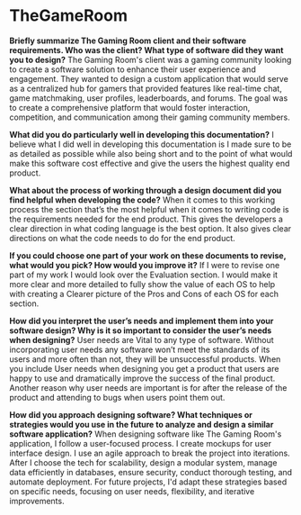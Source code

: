 # TheGameRoom

**Briefly summarize The Gaming Room client and their software requirements. Who was the client? What type of software did they want you to design?**
     The Gaming Room's client was a gaming community looking to create a software solution to enhance their user experience and engagement. They wanted to design a custom application that would serve as a centralized hub for gamers that provided features like real-time chat, game matchmaking, user profiles, leaderboards, and forums. The goal was to create a comprehensive platform that would foster interaction, competition, and communication among their gaming community members.

**What did you do particularly well in developing this documentation?**
     I believe what I did well in developing this documentation is I made sure to be as detailed as possible while also being short and to the point of what would make this software cost effective and give the users the highest quality end product.

**What about the process of working through a design document did you find helpful when developing the code?**
     When it comes to this working process the section that’s the most helpful when it comes to writing code is the requirements needed for the end product. This gives the developers a clear direction in what coding language is the best option. It also gives clear directions on what the code needs to do for the end product.

**If you could choose one part of your work on these documents to revise, what would you pick? How would you improve it?**
     If I were to revise one part of my work I would look over the Evaluation section. I would make it more clear and more detailed to fully show the value of each OS to help with creating a Clearer picture of the Pros and Cons of each OS for each section.

**How did you interpret the user’s needs and implement them into your software design? Why is it so important to consider the user’s needs when designing?**
     User needs are Vital to any type of software. Without incorporating user needs any software won’t meet the standards of its users and more often than not, they will be unsuccessful products. When you include User needs when designing you get a product that users are happy to use and dramatically improve the success of the final product. Another reason why user needs are important is for after the release of the product and attending to bugs when users point them out.

**How did you approach designing software? What techniques or strategies would you use in the future to analyze and design a similar software application?**
     When designing software like The Gaming Room's application, I follow a user-focused process. I create mockups for user interface design. I use an agile approach to break the project into iterations. After I choose the tech for scalability, design a modular system, manage data efficiently in databases, ensure security, conduct thorough testing, and automate deployment. For future projects, I'd adapt these strategies based on specific needs, focusing on user needs, flexibility, and iterative improvements.
